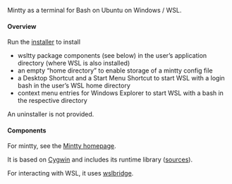 Mintty as a terminal for Bash on Ubuntu on Windows / WSL.

#### Overview ####

Run the [installer](https://github.com/mintty/wsltty/releases) to install
* wsltty package components (see below) in the user’s application directory (where WSL is also installed)
* an empty “home directory” to enable storage of a mintty config file
* a Desktop Shortcut and a Start Menu Shortcut to start WSL with a login bash in the user’s WSL home directory
* context menu entries for Windows Explorer to start WSL with a bash in the respective directory

An uninstaller is not provided.

#### Components ####

For mintty, see the [Mintty homepage](http://mintty.github.io/).

It is based on [Cygwin](http://cygwin.com) 
and includes its runtime library ([sources](http://mirrors.dotsrc.org/cygwin/x86/release/cygwin)).

For interacting with WSL, it uses [wslbridge](https://github.com/rprichard/wslbridge).

